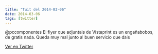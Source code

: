 ```yaml
---
title: "Tuit del 2014-03-06"
date: 2014-03-06
tags: [twitter]
---
```


@pccomponentes El flyer que adjuntais de Vistaprint es un engañabobos, de gratis nada. Queda muy mal junto al buen servicio que dais



[Ver en Twitter](https://twitter.com/i/web/status/441550010636054528)
